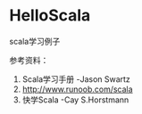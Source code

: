 # HelloScala
scala学习例子

参考资料：
1. Scala学习手册 -Jason Swartz
2. http://www.runoob.com/scala
3. 快学Scala -Cay S.Horstmann